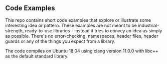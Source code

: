 ## Code Examples

This repo contains short code examples that explore or illustrate some
interesting idea or pattern. These examples are not meant to be
industrial-strength, ready-to-use libraries - instead it tries to convey an idea
as simply as possible. There's no error-checking, namespaces, header files,
header guards or any of the things you expect from a library.

The code compiles on Ubuntu 18.04 using clang version 11.0.0 with libc++ as the
default standard library.
